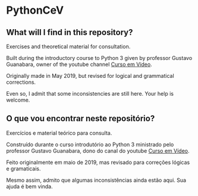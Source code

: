 # PythonCeV

## What will I find in this repository?
 
Exercises and theoretical material for consultation.

Built during the introductory course to Python 3 given by professor Gustavo Guanabara, owner of the youtube channel [Curso em Vídeo](https://www.youtube.com/watch?v=nIHq1MtJaKs&list=PLHz_AreHm4dm6wYOIW20Nyg12TAjmMGT-).

Originally made in May 2019, but revised for logical and grammatical corrections.

Even so, I admit that some inconsistencies are still here. Your help is welcome.

## O que vou encontrar neste repositório?

Exercícios e material teórico para consulta.

Construído durante o curso introdutório ao Python 3 ministrado pelo professor Gustavo Guanabara, dono do canal do youtube [Curso em Vídeo](https://www.youtube.com/watch?v=nIHq1MtJaKs&list=PLHz_AreHm4dm6wYOIW20Nyg12TAjmMGT-).

Feito originalmente em maio de 2019, mas revisado para correções lógicas e gramaticais.

Mesmo assim, admito que algumas inconsistências ainda estão aqui. Sua ajuda é bem vinda.
